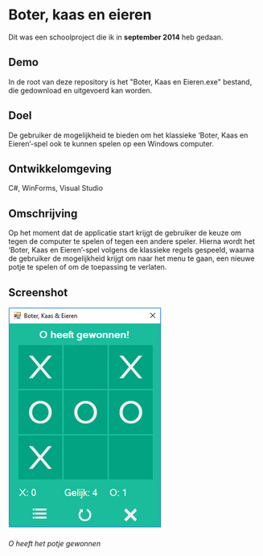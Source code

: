 ﻿# Boter, kaas en eieren

Dit was een schoolproject die ik in **september 2014** heb gedaan.

## Demo
In de root van deze repository is het "Boter, Kaas en Eieren.exe" bestand, die gedownload en uitgevoerd kan worden.

## Doel
De gebruiker de mogelijkheid te bieden om het klassieke ‘Boter, Kaas en Eieren’-spel ook te kunnen spelen op een Windows computer.

## Ontwikkelomgeving
C#, WinForms, Visual Studio

## Omschrijving
Op het moment dat de applicatie start krijgt de gebruiker de keuze om tegen de computer te spelen of tegen een andere speler. Hierna wordt het ‘Boter, Kaas en Eieren’-spel volgens de klassieke regels gespeeld, waarna de gebruiker de mogelijkheid krijgt om naar het menu te gaan, een nieuwe potje te spelen of om de toepassing te verlaten.

## Screenshot
![alt text](https://raw.githubusercontent.com/HTeker/Boter-Kaas-en-Eieren/master/images/screenshot.png "O heeft het potje gewonnen")
###### O heeft het potje gewonnen